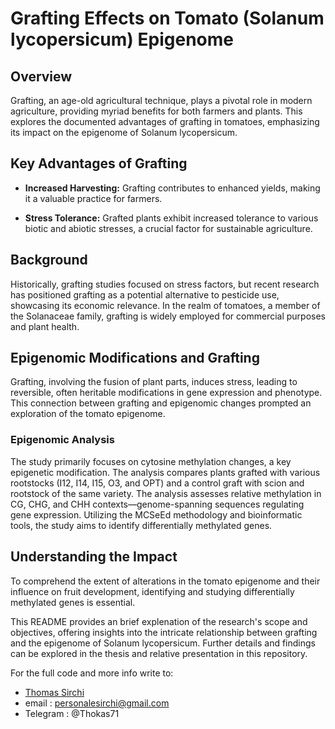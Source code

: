 # Grafting Effects on Tomato (Solanum lycopersicum) Epigenome

## Overview

Grafting, an age-old agricultural technique, plays a pivotal role in modern agriculture, providing myriad benefits for both farmers and plants. This explores the documented advantages of grafting in tomatoes, emphasizing its impact on the epigenome of Solanum lycopersicum.

## Key Advantages of Grafting

- **Increased Harvesting:** Grafting contributes to enhanced yields, making it a valuable practice for farmers.
  
- **Stress Tolerance:** Grafted plants exhibit increased tolerance to various biotic and abiotic stresses, a crucial factor for sustainable agriculture.

## Background

Historically, grafting studies focused on stress factors, but recent research has positioned grafting as a potential alternative to pesticide use, showcasing its economic relevance. In the realm of tomatoes, a member of the Solanaceae family, grafting is widely employed for commercial purposes and plant health.

## Epigenomic Modifications and Grafting

Grafting, involving the fusion of plant parts, induces stress, leading to reversible, often heritable modifications in gene expression and phenotype. This connection between grafting and epigenomic changes prompted an exploration of the tomato epigenome.

### Epigenomic Analysis

The study primarily focuses on cytosine methylation changes, a key epigenetic modification. The analysis compares plants grafted with various rootstocks (I12, I14, I15, O3, and OPT) and a control graft with scion and rootstock of the same variety.
The analysis assesses relative methylation in CG, CHG, and CHH contexts—genome-spanning sequences regulating gene expression. Utilizing the MCSeEd methodology and bioinformatic tools, the study aims to identify differentially methylated genes.

## Understanding the Impact

To comprehend the extent of alterations in the tomato epigenome and their influence on fruit development, identifying and studying differentially methylated genes is essential.

This README provides an brief explenation of the research's scope and objectives, offering insights into the intricate relationship between grafting and the epigenome of Solanum lycopersicum. Further details and findings can be explored in the thesis and relative presentation in this repository.

For the full code and more info write to:

- [Thomas Sirchi](personalesirchi@gmail.com)
- email : personalesirchi@gmail.com
- Telegram : @Thokas71
